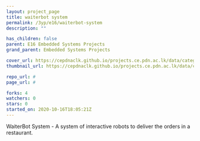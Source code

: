 ```yaml
---
layout: project_page
title: waiterbot system
permalink: /3yp/e16/waiterbot-system
description: ""

has_children: false
parent: E16 Embedded Systems Projects
grand_parent: Embedded Systems Projects

cover_url: https://cepdnaclk.github.io/projects.ce.pdn.ac.lk/data/categories/3yp/cover_page.jpg
thumbnail_url: https://cepdnaclk.github.io/projects.ce.pdn.ac.lk/data/categories/3yp/thumbnail.jpg

repo_url: #
page_url: #

forks: 4
watchers: 0
stars: 0
started_on: 2020-10-16T18:05:21Z
---
```

WaiterBot System -  A system of interactive robots to deliver the orders in a restaurant.

